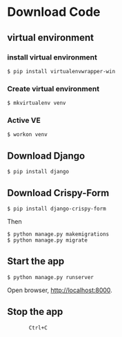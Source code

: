 # Download Code

## virtual environment
### install virtual environment
```
$ pip install virtualenvwrapper-win
```
### Create virtual environment
```
$ mkvirtualenv venv
```
### Active VE
```
$ workon venv
```

## Download Django
```
$ pip install django
```

## Download Crispy-Form
```
$ pip install django-crispy-form
```
Then 
```
$ python manage.py makemigrations
$ python manage.py migrate
```
## Start the app
```
$ python manage.py runserver
```

Open browser, <http://localhost:8000>.
## Stop the app

           Ctrl+C
